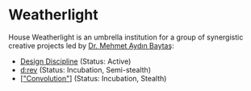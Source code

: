 # Weatherlight

House Weatherlight is an umbrella institution for a group of synergistic creative projects led by [Dr. Mehmet Aydın Baytaş](http://baytas.net/):

- [Design Discipline](http://designdisciplin.com) (Status: Active)
- [d:rev](http://drev.io/) (Status: Incubation, Semi-stealth)
- \[["Convolution"](https://bugle-chihuahua-cnmm.squarespace.com/)\] (Status: Incubation, Stealth)
